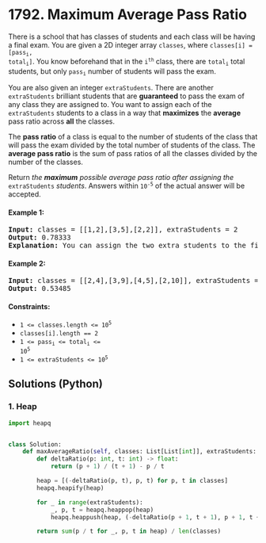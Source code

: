 # 1792. Maximum Average Pass Ratio
There is a school that has classes of students and each class will be having a final exam. You are given a 2D integer array `classes`, where <code>classes[i] = [pass<sub>i</sub>, total<sub>i</sub>]</code>. You know beforehand that in the <code>i<sup>th</sup></code> class, there are <code>total<sub>i</sub></code> total students, but only <code>pass<sub>i</sub></code> number of students will pass the exam.

You are also given an integer `extraStudents`. There are another `extraStudents` brilliant students that are **guaranteed** to pass the exam of any class they are assigned to. You want to assign each of the `extraStudents` students to a class in a way that **maximizes** the **average** pass ratio across **all** the classes.

The **pass ratio** of a class is equal to the number of students of the class that will pass the exam divided by the total number of students of the class. The **average pass ratio** is the sum of pass ratios of all the classes divided by the number of the classes.

Return *the **maximum** possible average pass ratio after assigning the* `extraStudents` *students*. Answers within <code>10<sup>-5</sup></code> of the actual answer will be accepted.

#### Example 1:
<pre>
<strong>Input:</strong> classes = [[1,2],[3,5],[2,2]], extraStudents = 2
<strong>Output:</strong> 0.78333
<strong>Explanation:</strong> You can assign the two extra students to the first class. The average pass ratio will be equal to (3/4 + 3/5 + 2/2) / 3 = 0.78333.
</pre>

#### Example 2:
<pre>
<strong>Input:</strong> classes = [[2,4],[3,9],[4,5],[2,10]], extraStudents = 4
<strong>Output:</strong> 0.53485
</pre>

#### Constraints:
* <code>1 <= classes.length <= 10<sup>5</sup></code>
* `classes[i].length == 2`
* <code>1 <= pass<sub>i</sub> <= total<sub>i</sub> <= 10<sup>5</sup></code>
* <code>1 <= extraStudents <= 10<sup>5</sup></code>

## Solutions (Python)

### 1. Heap
```Python
import heapq


class Solution:
    def maxAverageRatio(self, classes: List[List[int]], extraStudents: int) -> float:
        def deltaRatio(p: int, t: int) -> float:
            return (p + 1) / (t + 1) - p / t

        heap = [(-deltaRatio(p, t), p, t) for p, t in classes]
        heapq.heapify(heap)

        for _ in range(extraStudents):
            _, p, t = heapq.heappop(heap)
            heapq.heappush(heap, (-deltaRatio(p + 1, t + 1), p + 1, t + 1))

        return sum(p / t for _, p, t in heap) / len(classes)
```
